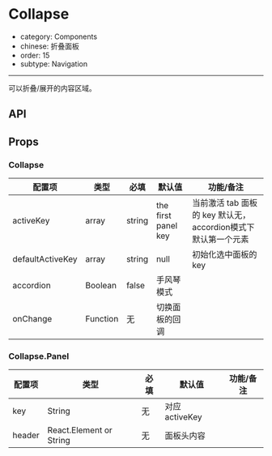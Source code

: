 # Collapse

- category: Components
- chinese: 折叠面板
- order: 15
- subtype: Navigation

---

可以折叠/展开的内容区域。

## API

## Props

### Collapse

| 配置项 | 类型 | 必填 | 默认值 | 功能/备注 |
|---|---|---|---|---|
|activeKey | array|string | the first panel key | 当前激活 tab 面板的 key 默认无，accordion模式下默认第一个元素 |
|defaultActiveKey | array|string | null | 初始化选中面板的 key |
|accordion | Boolean | false | 手风琴模式 |
|onChange | Function | 无 | 切换面板的回调 |

### Collapse.Panel

| 配置项 | 类型 | 必填 | 默认值 | 功能/备注 |
|---|---|---|---|---|
|key | String | 无 | 对应 activeKey  |
|header | React.Element or String | 无 | 面板头内容 |
